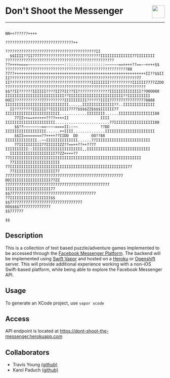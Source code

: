 # Don't Shoot the Messenger <img align="right" height="40" src="http://i.imgur.com/fSbWe8d.png">
---

```
                                                                                                 NN++??????++++                            
                                                                                         ??????????????????????????????++                  
                                                                                   ????????????????????????????????????????II              
  $$IIII??II7777??????????????????????????IIIIIIIIIIIIII77IIIIIIII               ????????????????????????????????????????????????          
??++++====~~~~~~~~~~~~~~~~::::::::::::::::::~~~~~~==++++??==~~++++$$         ??????????????????????????????????????????????????????88      
77??++++++++++++++++++++++++++++++++++++++++++++++++++++++++++II??$$II     II????????????????????????????????????????????????????????77    
II????????????????????????????????????IIIIIIII??????????IIIIII7777ZZOO   ??????????????????????????????????????????????????????????????    
$$??II??????IIIIII????II77II??II??????????????IIIIIIIIIIIIII??OOOO88     IIIIIIIIIIIIIIIIIIIIIIIIII??IIIIIIIIIIIIIIIIIIIIIIII??IIIIIIIIII  
OOII????????????77????????IIIIIIIIII??????IIII77777777777777778888     IIIIIIIIIIIIIIIIIIIIIIIIIIII....,,IIIIIIIIIIIIII??..IIIIIIIIIIIIII  
  II????????IIIIII??IIIIIIII7777$$$$ZZ$$$$IIIIII77                     IIIIIIIIIIIIIIIIIIIIIIII............IIIIIIII......IIIIIIIIIIIIIIII88
    77II++==++++++????++++II              IIII                         IIIIIIIIIIIIIIIIIIIIII........................77IIIIIIIIIIIIIIIIII88
    $$??~~~~~~~~==~~~~====II::~~          ??DD                         IIIIIIIIIIIIIIIIII......++IIII..............IIIIIIIIIIIIIIIIIIIIII  
    $$II========??++++??IIDD  DD      OO??88                             IIIIIIIIIIIIII..~~IIIIIIIIIIIIII......77IIIIIIIIIIIIIIIIIIIIIIII  
    77IIIIIIIIII77IIIIIIZZ??==++??++??77                                 IIIIIIIIII::IIIIIIIIIIIIIIIIIIIIII,,IIIIIIIIIIIIIIIIIIIIIIIIIIII  
  IIIIIIIIIIIIIIIIIIII77ZZ++++??                                           77IIIIIIIIIIIIIIIIIIIIIIIIIIIIIIIIIIIIIIIIIIIIIIIIIIIIIIIIII    
  77IIIIIIIIIIIIIIIIIIII                                                     77IIIIIIIIIIIIIIIIIIIIIIIIIIIIIIIIIIIIIIIIIIIIIIIIIIII77      
  77IIIIIIIIIIIIIIIIII77                                                       7777777777777777777777777777777777777777777777777777        
DDIIIIIIIIIIIIIIIIII77ZZ                                                         7777777777777777777777777777777777777777777777            
IIIIIIIIIIIIIIIIIIII77                                                             $$77777777777777777777777777777777777777                
77IIIIIIIIIIIIIIIIII$$                                                             $$77777777777777777777777777777777                      
OO$$$$77777777777777                                                               $$777777                                                
                                                                                         $$                                                
```

## Description
This is a collection of text based puzzle/adventure games implemented to be accessed through the [Facebook Messenger Platform](https://developers.facebook.com/docs/messenger-platform). The backend will be implemented using [Swift Vapor](http://vapor.codes) and hosted on a [Heroku](http://herokuapp.com) or [Openshift](http://openshift.com) server. This will provide additional experience working with a non-iOS Swift-based platform, while being able to explore the Facebook Messenger API. 

## Usage
To generate an XCode project, use `vapor xcode`

## Access
API endpoint is located at https://dont-shoot-the-messenger.herokuapp.com

## Collaborators
* Travis Young [(github)](https://github.com/tyoung31)
* Karol Paduch [(github)](https://github.com/DARKUNIT22)
